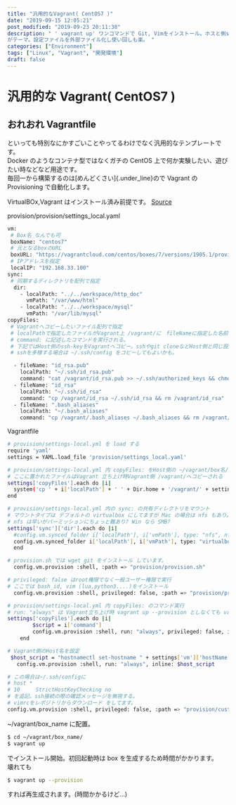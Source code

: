 ```yaml
---
title: "汎用的なVagrant( CentOS7 )"
date: "2019-09-15 12:05:21"
post_modified: "2019-09-23 20:11:38"
description: " ' vagrant up' ワンコマンドで Git, Vimをインストール。ホスと側ssh-keyをコピー、.vimrcを git cloneする。'すぐに使える'
がテーマ。設定ファイルを外部ファイル化し使い回しも楽。 "
categories: ["Environment"]
tags: ["Linux", "Vagrant", "開発環境"]
draft: false
---
```


# 汎用的な Vagrant( CentOS7 )

## おれおれ Vagrantfile

といっても特別なにかすごいことやってるわけでなく汎用的なテンプレートです。\
Docker のようなコンテナ型ではなくガチの CentOS 上で何か実験したい、遊びたい時などなど用途です。\
毎回一から構築するのは[めんどくさい]{.under_line}ので Vagrant の Provisioning で自動化します。

VirtualBOx,Vagrant はインストール済み前提です。
[Source](https://github.com/WEBDIMENSION/vagrant-centos7)

provision/provision/settings_local.yaml

```bash
vm:
 # Box名 なんでも可
 boxName: "centos7"
 # 元となるboxのURL
 boxURL: "https://vagrantcloud.com/centos/boxes/7/versions/1905.1/providers/virtualbox.box"
 # IPアドレスを指定
 localIP: "192.168.33.100"
sync:
 # 同期するディレクトリを配列で指定
  dir:
    - localPath: "../../workspace/http_doc"
      vmPath: "/var/www/html"
    - localPath: "../../workspace/mysql"
      vmPath: "/var/lib/mysql"
copyFiles:
 # Vagrantへコピーしたいファイル配列で指定
 # localPathで指定したファイルがVagrant上 /vagrant/に　fileNameに指定した名前でコピーされる。
 # command: に記述したコマンドを実行される。
 # 下記ではHost側のssh-keyをVagrantへコピー。sshやgit cloneなどHost側と同じ設定で行える
 # sshを多様する場合は ~/.ssh/config をコピーしてもよいかも。

  - fileName: "id_rsa.pub"
    localPath: "~/.ssh/id_rsa.pub"
    command: "cat /vagrant/id_rsa.pub >> ~/.ssh/authorized_keys && chmod 600 ~/.ssh/authorized_keys && rm /vagrant/id_rsa.pub"
  - fileName: "id_rsa"
    localPath: "~/.ssh/id_rsa"
    command: "cp /vagrant/id_rsa ~/.ssh/id_rsa && rm /vagrant/id_rsa"
  - fileName: ".bash_aliases"
    localPath: "~/.bash_aliases"
    command: "cp /vagrant/.bash_aliases ~/.bash_aliases && rm /vagrant/.bash_aliases"
```

Vagrantfile

```bash
# provision/settings-local.yml を load する
require 'yaml'
settings = YAML.load_file 'provision/settings_local.yaml'

# provision/settings-local.yml 内 copyFiles: をHost側の ~/vagrant/box名/ にコピーする。
# ここに置かれたファイルはVagrant 立ち上げ時Vagrant側 /vagrant/へコピーされる
settings['copyFiles'].each do |i|
  system('cp ' + i['localPath'] + ' ' + Dir.home + '/vagrant/' + settings['vm']['boxName']+ '/' + i['fileName'])
end

# provision/settings-local.yml 内の sync: の共有ディレクトリをマウント
# マウントタイプは デフォルトの virtualbox にしてますが Mac の場合は nfs もあり。
# nfs は早いがパーミッションにちょっと難あり? Win なら SMB?
settings['sync']['dir'].each do |i|
  #config.vm.synced_folder i['localPath'], i['vmPath'], type: "nfs", nfs_export: true
  config.vm.synced_folder i['localPath'], i['vmPath'], type: "virtualbox"
  end

# provision.sh では wget git をインストール しています。
  config.vm.provision :shell, :path => "provision/provision.sh"

# privileged: false はroot権限でなく一般ユーザー権限で実行
# ここでは bash_id, vim (lua,python3....)をインストール
  config.vm.provision :shell, privileged: false, :path => "provision/privileged.sh"

# provision/settings-local.yml 内 copyFiles: のコマンド実行
# run: "always" は Vagrant立ち上げ時 vagrant up --provision としなくても vagrant up でも実行される。
settings['copyFiles'].each do |i|
        $script = i['command']
        config.vm.provision :shell, run: "always", privileged: false, inline: $script
    end

# Vagrant側のHost名を設定
 $host_script = "hostnamectl set-hostname " + settings['vm']['hostName'].to_s
   config.vm.provision :shell, run: "always", inline: $host_script

# この場合は~/.ssh/configに
# host *
# 10     StrictHostKeyChecking no
# を追記。ssh接続の際の確認メッセージを無視する。
# vimrcをレポジトリからダウンロード をしてます。
config.vm.provision :shell, privileged: false, :path => "provision/custom_after.sh"
```

\~/vagrant/box_name に配置。

```bash
$ cd ~/vagrant/box_name/
$ vagrant up
```

でインストール開始。初回起動時は box を生成するため時間がかかります。\
壊れても

```bash
$ vagrant up --provision
```

すれば再生成されます。(時間かかるけど\...)
